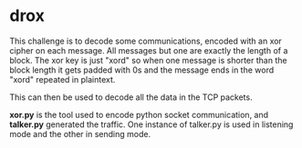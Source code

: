 # drox

This challenge is to decode some communications, encoded with an xor cipher on each message. All messages but one are exactly the length of a block. The xor key is just "xord" so when one message is shorter than the block length it gets padded with 0s and the message ends in the word "xord" repeated in plaintext.

This can then be used to decode all the data in the TCP packets.

**xor.py** is the tool used to encode python socket communication, and **talker.py** generated the traffic. One instance of talker.py is used in listening mode and the other in sending mode.
